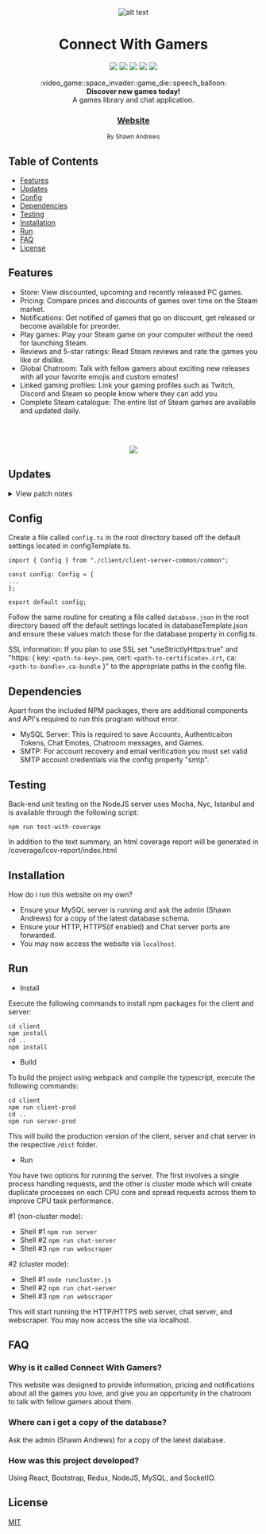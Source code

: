 <div align="center">

  ![alt text](https://i.imgur.com/UfeBmAp.gif "logo")

  <h1>Connect With Gamers</h1>
</div>
<p align="center">
    <a href="https://travis-ci.org/ShawnAndrews/ConnectWithGamers" alt="Build Status">
        <img src="https://travis-ci.org/ShawnAndrews/ConnectWithGamers.svg?branch=master" /></a>
    <a href="http://connectwithgamers.com/" alt="connectwithgamers.com">
        <img src="https://img.shields.io/website-up-down-green-red/http/shields.io.svg" /></a>
    <a href="https://david-dm.org/shawnandrews/connectwithgamers" alt="David">
        <img src="https://david-dm.org/shawnandrews/connectwithgamers.svg" /></a>
    <a href="https://github.com/ShawnAndrews/ConnectWithGamers" alt="GitHub release">
        <img src="https://img.shields.io/github/release/shawnandrews/connectwithgamers.svg" /></a>
    <a href="https://github.com/ShawnAndrews/ConnectWithGamers/blob/master/LICENSE" alt="GitHub license">
        <img src="https://img.shields.io/github/license/shawnandrews/connectwithgamers.svg" /></a>
</p>
<div align="center">
  :video_game::space_invader::game_die::speech_balloon:
</div>
<div align="center">
  <strong>Discover new games today!</strong>
</div>
<div align="center">
  A games library and chat application.
</div>

<div align="center">
  <h3>
    <a href="http://www.connectwithgamers.com">
      Website
    </a>
  </h3>
</div>

<div align="center">
  <sub>By Shawn Andrews</sub>
</div>

## Table of Contents
- [Features](#features)
- [Updates](#updates)
- [Config](#config)
- [Dependencies](#dependencies)
- [Testing](#testing)
- [Installation](#installation)
- [Run](#run)
- [FAQ](#faq)
- [License](#license)

## Features
- Store: View discounted, upcoming and recently released PC games.
- Pricing: Compare prices and discounts of games over time on the Steam market.
- Notifications: Get notified of games that go on discount, get released or become available for preorder.
- Play games: Play your Steam game on your computer without the need for launching Steam.
- Reviews and 5-star ratings: Read Steam reviews and rate the games you like or dislike.
- Global Chatroom: Talk with fellow gamers about exciting new releases with all your favorite emojis and custom emotes!
- Linked gaming profiles: Link your gaming profiles such as Twitch, Discord and Steam so people know where they can add you.
- Complete Steam catalogue: The entire list of Steam games are available and updated daily.

<br/>

<p align="center">
  <br>
  <img src="https://i.imgur.com/kIVXbcV.jpg" />
</p>

## Updates

<details>
  <summary>View patch notes</summary>
  
  
> v1.0
> 
> - Initial release
>
> v1.1
> 
> - Account login
>     * Updated login, signup button
>     * Updated Remember Me slider
> - Account Settings
>     * Added ability to change password
>     * Changed saving individual settings into one save button
>     * Added ability to Add/Update/Delete profile pictures
>          * Using Imgur image hosting
>     * Added slider to expand and collapse gaming links
> - Chatroom
>     * Added text to show if message was Today, Yesterday, etc for improved readability
>     * Added iMessage chat bubbles
>          * Clickable to show time stamp
>     * Updated send bar to send messages
>     * Updated screen to view users in chatroom
>          * Updated UI
>          * Added text to show how long ago was the last activity of a user
> - Menu
>     * Added Game Trailer vidoes
>     * Added Steam Reviews
>     * Added ability to search games by genre
>     * Changed Popular Games By Platform to Exclusive Games By Platform
>     * Added Read More for long summaries for improved readability
>     * Added clickable platforms and genres
>
> v1.2
>
> - Chatroom
>     * Added top and side nav bar
>     * Moved User List to side nav
>          * Updated user list UI
>          * Added multi-bubble for subsequent messages from the same person
>          * Added ability to use pictures in messages
> - Menu
>     * Updated Game Screen UI
> - Account
>     * Added email verification
>          * Email sent on account creation and resent on request
> - Other
>     * Added SSL support
>     * Code cleanup
>          * Add comments
>          * Split heavy files into smaller ones
>          * Seperate components into container and presentational components
>
> v1.3
>
> - Menu
>     * Added Gaming Profiles
>          * Ability to view your followed live Twitch streams
>          * Ability to view your Steam friends list
>          * Ability to copy your Discord server's link to send to friends
>
> v1.4
>
> - Login
>     * Updated login screen to be fullscreen
> - Chatroom
>     * Updated chatrooms
>          * Severals new channels for the most popular video games
>     * Added user list bar
>          * Ability to see other user's time of most recent activity
>          * Ability to click on a user for more detailed information
>     * Added search feature
>          * Find users by name for more detailed information
>     * Added settings feature
>          * View all emotes available and who uploaded them
>          * Create your own custom emote
>     * Updated messaging
>          * Ability to use Emojis, Animated Emojis, and image attachments
>
> v1.5
>
> - Login
>     * Added back button
> - Menu
>     * Updated promotional infographic
>     * Updated to include news popular, upcoming and recent games as well as gaming news articles
>     * Added Advanced Search feature
>          * Includes 4 filters, Popularity, Category, Genre and Platform
>          * Includes sorting by Release Date, Popularity, and Alphabetic
>          * Easy to use simply by swiping left on any menu screen
>     * Updated results screen
>          * Increased games shown to 50
>          * Updated game information to include pricing, genres and steam link (where applicable)
>
> v1.6
>
> - Added fully-responsive across all devices
> - Redesigned UI
>
> v2.0 (Coming Soon)
</details>

## Config
Create a file called ``config.ts`` in the root directory based off the default settings located in configTemplate.ts.

```
import { Config } from "./client/client-server-common/common";

const config: Config = { 
... 
};

export default config;
```

Follow the same routine for creating a file called ``database.json`` in the root directory based off the default settings located in databaseTemplate.json and ensure these values match those for the database property in config.ts.

SSL information: If you plan to use SSL set "useStrictlyHttps:true" and "https: { key: `<path-to-key>.pem`, cert: `<path-to-certificate>.crt`, ca: `<path-to-bundle>.ca-bundle` }" to the appropriate paths in the config file.

## Dependencies
Apart from the included NPM packages, there are additional components and API's required to run this program without error.
- MySQL Server: This is required to save Accounts, Authenticaiton Tokens, Chat Emotes, Chatroom messages, and Games.
- SMTP: For account recovery and email verification you must set valid SMTP account credentials via the config property "smtp".

## Testing
Back-end unit testing on the NodeJS server uses Mocha, Nyc, Istanbul and is available through the following script:

```
npm run test-with-coverage
```

In addition to the text summary, an html coverage report will be generated in /coverage/lcov-report/index.html

## Installation
How do i run this website on my own?
- Ensure your MySQL server is running and ask the admin (Shawn Andrews) for a copy of the latest database schema.
- Ensure your HTTP, HTTPS(if enabled) and Chat server ports are forwarded.
- You may now access the website via ``localhost``.

## Run

- Install

Execute the following commands to install npm packages for the client and server:
```
cd client
npm install
cd ..
npm install
```

- Build

To build the project using webpack and compile the typescript, execute the following commands:
```
cd client
npm run client-prod
cd ..
npm run server-prod
```

This will build the production version of the client, server and chat server in the respective ``/dist`` folder.

- Run

You have two options for running the server. The first involves a single process handling requests, and the other is cluster mode which will create duplicate processes on each CPU core and spread requests across them to improve CPU task performance.

#1 (non-cluster mode): 

- Shell #1 ```npm run server```
- Shell #2 ```npm run chat-server```
- Shell #3 ```npm run webscraper```

#2 (cluster mode):

- Shell #1 ```node runcluster.js```
- Shell #2 ```npm run chat-server```
- Shell #3 ```npm run webscraper```

This will start running the HTTP/HTTPS web server, chat server, and webscraper. You may now access the site via localhost.

## FAQ
### Why is it called Connect With Gamers?
This website was designed to provide information, pricing and notifications about all the games you love, and give you an opportunity in the chatroom to talk with fellow gamers about them.

### Where can i get a copy of the database?
Ask the admin (Shawn Andrews) for a copy of the latest database.

### How was this project developed?
Using React, Bootstrap, Redux, NodeJS, MySQL, and SocketIO.

## License
[MIT](https://tldrlegal.com/license/mit-license)
